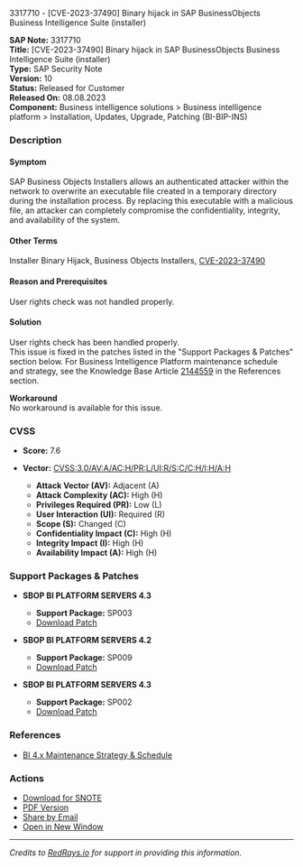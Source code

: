 3317710 - [CVE-2023-37490] Binary hijack in SAP BusinessObjects Business Intelligence Suite (installer)

**SAP Note:** 3317710  
**Title:** [CVE-2023-37490] Binary hijack in SAP BusinessObjects Business Intelligence Suite (installer)  
**Type:** SAP Security Note  
**Version:** 10  
**Status:** Released for Customer  
**Released On:** 08.08.2023  
**Component:** Business intelligence solutions > Business intelligence platform > Installation, Updates, Upgrade, Patching (BI-BIP-INS)

### Description

#### Symptom
SAP Business Objects Installers allows an authenticated attacker within the network to overwrite an executable file created in a temporary directory during the installation process. By replacing this executable with a malicious file, an attacker can completely compromise the confidentiality, integrity, and availability of the system.

#### Other Terms
Installer Binary Hijack, Business Objects Installers, [CVE-2023-37490](https://www.cve.org/CVERecord?id=CVE-2023-37490)

#### Reason and Prerequisites
User rights check was not handled properly.

#### Solution
User rights check has been handled properly.  
This issue is fixed in the patches listed in the "Support Packages & Patches" section below. For Business Intelligence Platform maintenance schedule and strategy, see the Knowledge Base Article [2144559](https://me.sap.com/notes/2144559) in the References section.

**Workaround**  
No workaround is available for this issue.

### CVSS

- **Score:** 7.6
- **Vector:** [CVSS:3.0/AV:A/AC:H/PR:L/UI:R/S:C/C:H/I:H/A:H](https://nvd.nist.gov/vuln-metrics/cvss/v3-calculator)

  - **Attack Vector (AV):** Adjacent (A)
  - **Attack Complexity (AC):** High (H)
  - **Privileges Required (PR):** Low (L)
  - **User Interaction (UI):** Required (R)
  - **Scope (S):** Changed (C)
  - **Confidentiality Impact (C):** High (H)
  - **Integrity Impact (I):** High (H)
  - **Availability Impact (A):** High (H)

### Support Packages & Patches

- **SBOP BI PLATFORM SERVERS 4.3**
  - **Support Package:** SP003
  - [Download Patch](https://me.sap.com/softwarecenter/template/products/_APP=00200682500000001943&_EVENT=DISPHIER&HEADER=Y&FUNCTIONBAR=N&EVENT=TREE&NE=NAVIGATE&ENR=73555000100200006622&V=MAINT)

- **SBOP BI PLATFORM SERVERS 4.2**
  - **Support Package:** SP009
  - [Download Patch](https://me.sap.com/softwarecenter/template/products/_APP=00200682500000001943&_EVENT=DISPHIER&HEADER=Y&FUNCTIONBAR=N&EVENT=TREE&NE=NAVIGATE&ENR=73555000100200001041&V=MAINT)

- **SBOP BI PLATFORM SERVERS 4.3**
  - **Support Package:** SP002
  - [Download Patch](https://me.sap.com/softwarecenter/template/products/_APP=00200682500000001943&_EVENT=DISPHIER&HEADER=Y&FUNCTIONBAR=N&EVENT=TREE&NE=NAVIGATE&ENR=73555000100200006622&V=MAINT)

### References

- [BI 4.x Maintenance Strategy & Schedule](https://me.sap.com/notes/2144559)

### Actions

- [Download for SNOTE](https://notesdownloads.sap.com/note/0040000000949632023)
- [PDF Version](https://userapps.support.sap.com/sap/support/sfm/notes/print/0003317710?language=en-US&token=913B0A826C1DE65CC00E2CDBF7BA8140)
- [Share by Email](https://me.sap.com/)
- [Open in New Window](https://me.sap.com/)

---

*Credits to [RedRays.io](https://redrays.io) for support in providing this information.*